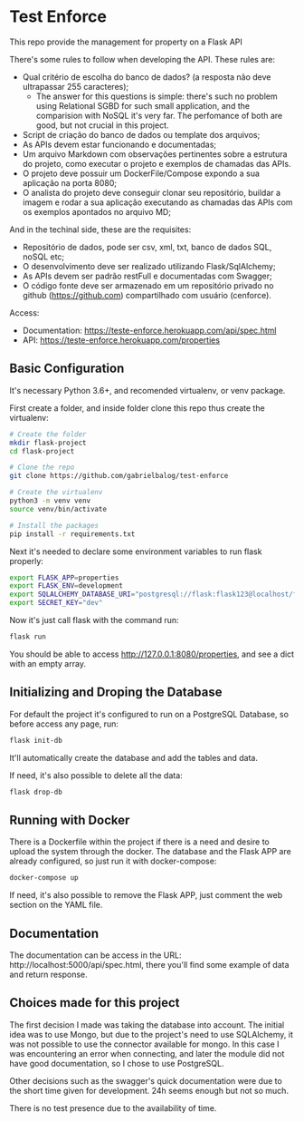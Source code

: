 # Test Enforce

This repo provide the management for property on a Flask API

There's some rules to follow when developing the API. These rules are:
- Qual critério de escolha do banco de dados? (a resposta não deve ultrapassar 255 caracteres);
  - The answer for this questions is simple: there's such no problem using Relational SGBD for such small application, and the comparision with
  NoSQL it's very far. The perfomance of both are good, but not crucial in this project.
- Script de criação do banco de dados ou template dos arquivos;
- As APIs devem estar funcionando e documentadas;
- Um arquivo Markdown com observações pertinentes sobre a estrutura do projeto, como executar o projeto e exemplos de chamadas das APIs.
- O projeto deve possuir um DockerFile/Compose expondo a sua aplicação na porta 8080;
- O analista do projeto deve conseguir clonar seu repositório, buildar a imagem e rodar a sua aplicação executando as chamadas das APIs com os exemplos apontados no arquivo MD;


And in the techinal side, these are the requisites:

- Repositório de dados, pode ser csv, xml, txt, banco de dados SQL, noSQL etc;
- O desenvolvimento deve ser realizado utilizando Flask/SqlAlchemy;
- As APIs devem ser padrão restFull e documentadas com Swagger;
- O código fonte deve ser armazenado em um repositório privado no github (https://github.com) compartilhado com usuário (cenforce).

Access:
- Documentation: https://teste-enforce.herokuapp.com/api/spec.html
- API: https://teste-enforce.herokuapp.com/properties

## Basic Configuration

It's necessary Python 3.6+, and recomended virtualenv, or venv package.

First create a folder, and inside folder clone this repo thus create the virtualenv:

``` bash
# Create the folder
mkdir flask-project
cd flask-project

# Clone the repo
git clone https://github.com/gabrielbalog/test-enforce

# Create the virtualenv
python3 -m venv venv
source venv/bin/activate

# Install the packages
pip install -r requirements.txt
```
Next it's needed to declare some environment variables to run flask properly:

``` bash
export FLASK_APP=properties
export FLASK_ENV=development
export SQLALCHEMY_DATABASE_URI="postgresql://flask:flask123@localhost/flask"
export SECRET_KEY="dev"
```

Now it's just call flask with the command run:

``` bash
flask run
```

You should be able to access http://127.0.0.1:8080/properties, and see a dict with an empty array.

## Initializing and Droping the Database

For default the project it's configured to run on a PostgreSQL Database, so before access any page, run:

``` bash
flask init-db
```

It'll automatically create the database and add the tables and data.

If need, it's also possible to delete all the data:

``` bash
flask drop-db
```


## Running with Docker

There is a Dockerfile within the project if there is a need and desire to upload the system through the docker. The database and the Flask APP are already configured,
so just run it with docker-compose:

```bash
docker-compose up
```

If need, it's also possible to remove the Flask APP, just comment the web section on the YAML file.


## Documentation

The documentation can be access in the URL: http://localhost:5000/api/spec.html, there you'll find some example of data and return response.

## Choices made for this project

The first decision I made was taking the database into account. The initial idea was to use Mongo, but due to the project's need to use SQLAlchemy, it was not possible to use the connector available for mongo. In this case I was encountering an error when connecting, and later the module did not have good documentation, so I chose to use PostgreSQL.

Other decisions such as the swagger's quick documentation were due to the short time given for development. 24h seems enough but not so much.

There is no test presence due to the availability of time.
